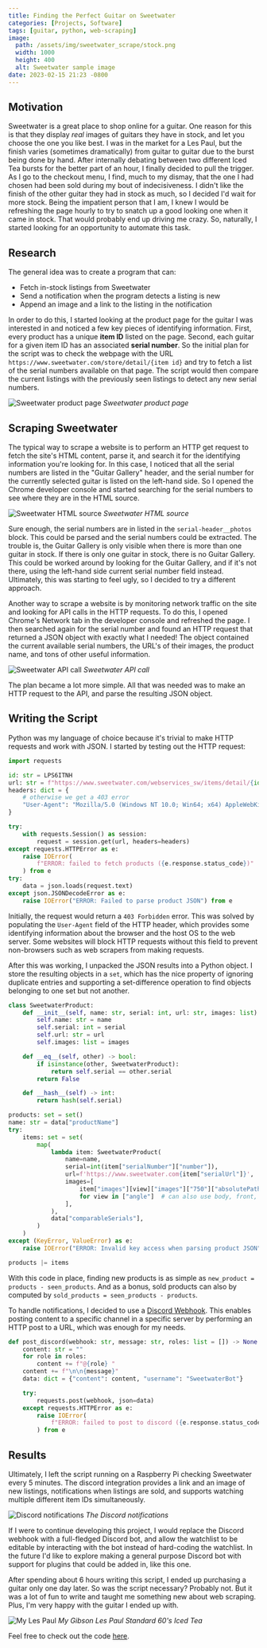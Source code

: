 ```yaml
---
title: Finding the Perfect Guitar on Sweetwater
categories: [Projects, Software]
tags: [guitar, python, web-scraping]
image:
  path: /assets/img/sweetwater_scrape/stock.png
  width: 1000
  height: 400
  alt: Sweetwater sample image
date: 2023-02-15 21:23 -0800
---
```

## Motivation

Sweetwater is a great place to shop online for a guitar. One reason for this is that they display _real_ images of guitars they have in stock, and let you choose the one you like best. I was in the market for a Les Paul, but the finish varies (sometimes dramatically) from guitar to guitar due to the burst being done by hand. After internally debating between two different Iced Tea bursts for the better part of an hour, I finally decided to pull the trigger. As I go to the checkout menu, I find, much to my dismay, that the one I had chosen had been sold during my bout of indecisiveness. I didn't like the finish of the other guitar they had in stock as much, so I decided I'd wait for more stock. Being the impatient person that I am, I knew I would be refreshing the page hourly to try to snatch up a good looking one when it came in stock. That would probably end up driving me crazy. So, naturally, I started looking for an opportunity to automate this task.

## Research

The general idea was to create a program that can:
- Fetch in-stock listings from Sweetwater
- Send a notification when the program detects a listing is new
- Append an image and a link to the listing in the notification

In order to do this, I started looking at the product page for the guitar I was interested in and noticed a few key pieces of identifying information. First, every product has a unique **item ID** listed on the page. Second, each guitar for a given item ID has an associated **serial number**. So the initial plan for the script was to check the webpage with the URL `https://www.sweetwater.com/store/detail/{item id}` and try to fetch a list of the serial numbers available on that page. The script would then compare the current listings with the previously seen listings to detect any new serial numbers.

![Sweetwater product page](/assets/img/sweetwater_scrape/webpage.png)
_Sweetwater product page_

## Scraping Sweetwater

The typical way to scrape a website is to perform an HTTP get request to fetch the site's HTML content, parse it, and search it for the identifying information you're looking for. In this case, I noticed that all the serial numbers are listed in the "Guitar Gallery" header, and the serial number for the currently selected guitar is listed on the left-hand side. So I opened the Chrome developer console and started searching for the serial numbers to see where they are in the HTML source.

![Sweetwater HTML source](/assets/img/sweetwater_scrape/html_source.png)
_Sweetwater HTML source_

Sure enough, the serial numbers are in listed in the `serial-header__photos` block. This could be parsed and the serial numbers could be extracted. The trouble is, the Guitar Gallery is only visible when there is more than one guitar in stock. If there is only one guitar in stock, there is no Guitar Gallery. This could be worked around by looking for the Guitar Gallery, and if it's not there, using the left-hand side current serial number field instead. Ultimately, this was starting to feel ugly, so I decided to try a different approach.

Another way to scrape a website is by monitoring network traffic on the site and looking for API calls in the HTTP requests. To do this, I opened Chrome's Network tab in the developer console and refreshed the page. I then searched again for the serial number and found an HTTP request that returned a JSON object with exactly what I needed! The object contained the current available serial numbers, the URL's of their images, the product name, and tons of other useful information.

![Sweetwater API call](/assets/img/sweetwater_scrape/api_call.png)
_Sweetwater API call_

The plan became a lot more simple. All that was needed was to make an HTTP request to the API, and parse the resulting JSON object. 

## Writing the Script

Python was my language of choice because it's trivial to make HTTP requests and work with JSON. I started by testing out the HTTP request:

```python
import requests

id: str = LPS6ITNH
url: str = f"https://www.sweetwater.com/webservices_sw/items/detail/{id}?format=serialcompare"
headers: dict = {
    # otherwise we get a 403 error
    "User-Agent": "Mozilla/5.0 (Windows NT 10.0; Win64; x64) AppleWebKit/537.36 (KHTML, like Gecko) Chrome/109.0.0.0 Safari/537.36",
}

try:
    with requests.Session() as session:
        request = session.get(url, headers=headers)
except requests.HTTPError as e:
    raise IOError(
        f"ERROR: failed to fetch products ({e.response.status_code})"
    ) from e
try:
    data = json.loads(request.text)
except json.JSONDecodeError as e:
    raise IOError("ERROR: Failed to parse product JSON") from e
```

Initially, the request would return a `403 Forbidden` error. This was solved by populating the `User-Agent` field of the HTTP header, which provides some identifying information about the browser and the host OS to the web server. Some websites will block HTTP requests without this field to prevent non-browsers such as web scrapers from making requests.

After this was working, I unpacked the JSON results into a Python object. I store the resulting objects in a `set`, which has the nice property of ignoring duplicate entries and supporting a set-difference operation to find objects belonging to one set but not another.

```python
class SweetwaterProduct:
    def __init__(self, name: str, serial: int, url: str, images: list) -> None:
        self.name: str = name
        self.serial: int = serial
        self.url: str = url
        self.images: list = images

    def __eq__(self, other) -> bool:
        if isinstance(other, SweetwaterProduct):
            return self.serial == other.serial
        return False

    def __hash__(self) -> int:
        return hash(self.serial)

products: set = set() 
name: str = data["productName"]
try:
    items: set = set(
        map(
            lambda item: SweetwaterProduct(
                name=name,
                serial=int(item["serialNumber"]["number"]),
                url=f'https://www.sweetwater.com{item["serialUrl"]}',
                images=[
                    item["images"][view]["images"]["750"]["absolutePath"]
                    for view in ["angle"]  # can also use body, front, back
                ],
            ),
            data["comparableSerials"],
        )
    )
except (KeyError, ValueError) as e:
    raise IOError("ERROR: Invalid key access when parsing product JSON") from e

products |= items
```

With this code in place, finding new products is as simple as `new_product = products - seen_products`. And as a bonus, sold products can also by computed by `sold_products = seen_products - products`.

To handle notifications, I decided to use a [Discord Webhook](https://support.discord.com/hc/en-us/articles/228383668-Intro-to-Webhooks). This enables posting content to a specific channel in a specific server by performing an HTTP post to a URL, which was enough for my needs.

```python
def post_discord(webhook: str, message: str, roles: list = []) -> None:
    content: str = ""
    for role in roles:
        content += f"@{role} "
    content += f"\n\n{message}"
    data: dict = {"content": content, "username": "SweetwaterBot"}

    try:
        requests.post(webhook, json=data)
    except requests.HTTPError as e:
        raise IOError(
            f"ERROR: failed to post to discord ({e.response.status_code})"
        ) from e
```

## Results

Ultimately, I left the script running on a Raspberry Pi checking Sweetwater every 5 minutes. The discord integration provides a link and an image of new listings, notifications when listings are sold, and supports watching multiple different item IDs simultaneously.

![Discord notifications](/assets/img/sweetwater_scrape/discord.png)
_The Discord notifications_

If I were to continue developing this project, I would replace the Discord webhook with a full-fledged Discord bot, and allow the watchlist to be editable by interacting with the bot instead of hard-coding the watchlist. In the future I'd like to explore making a general purpose Discord bot with support for plugins that could be added in, like this one.

After spending about 6 hours writing this script, I ended up purchasing a guitar only one day later. So was the script necessary? Probably not. But it was a lot of fun to write and taught me something new about web scraping. Plus, I'm very happy with the guitar I ended up with.

![My Les Paul](/assets/img/sweetwater_scrape/guitar.jpg)
_My Gibson Les Paul Standard 60's Iced Tea_

Feel free to check out the code [here](https://github.com/jefflongo/sweetwater-scrape).
